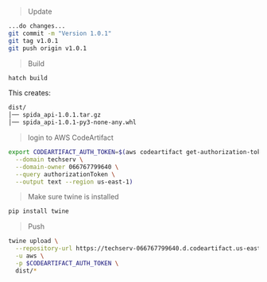 > Update
```bash
...do changes...
git commit -m "Version 1.0.1"
git tag v1.0.1
git push origin v1.0.1
```


> Build
```bash
hatch build
```

This creates:
```bash
dist/
│── spida_api-1.0.1.tar.gz
│── spida_api-1.0.1-py3-none-any.whl
```

> login to AWS CodeArtifact
```bash
export CODEARTIFACT_AUTH_TOKEN=$(aws codeartifact get-authorization-token \
  --domain techserv \
  --domain-owner 066767799640 \
  --query authorizationToken \
  --output text --region us-east-1)
```

> Make sure twine is installed
```bash
pip install twine
```

> Push
```bash
twine upload \
  --repository-url https://techserv-066767799640.d.codeartifact.us-east-1.amazonaws.com/pypi/spida_api/ \
  -u aws \
  -p $CODEARTIFACT_AUTH_TOKEN \
  dist/*
```